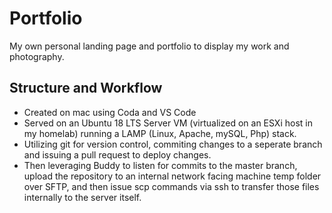 # Portfolio
My own personal landing page and portfolio to display my work and photography.

## Structure and Workflow
 - Created on mac using Coda and VS Code
 - Served on an Ubuntu 18 LTS Server VM (virtualized on an ESXi host in my homelab) running a LAMP (Linux, Apache, mySQL, Php) stack.
 - Utilizing git for version control, commiting changes to a seperate branch and issuing a pull request to deploy changes.
 - Then leveraging Buddy to listen for commits to the master branch, upload the repository to an internal network facing machine temp folder over SFTP, and then issue scp commands via ssh to transfer those files internally to the server itself.
